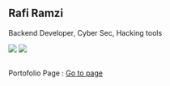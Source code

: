 ## Rafi Ramzi
<p>Backend Developer, Cyber Sec, Hacking tools</p>
<div style="float:left">
  <img src="https://upload.wikimedia.org/wikipedia/commons/thumb/b/bd/Logo_C_sharp.svg/1200px-Logo_C_sharp.svg.png">
   <img src="https://upload.wikimedia.org/wikipedia/commons/thumb/b/bd/Logo_C_sharp.svg/1200px-Logo_C_sharp.svg.png">
</div>
<br>
<br>
<p>Portofolio Page : <span><a href="https://portofolio-nine-plum.vercel.app/">Go to page</a></span></p>
